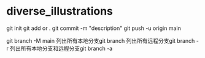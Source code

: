 # diverse_illustrations
git init
git add <filename> or .
git commit -m "description"
git push -u origin main

git branch -M main
列出所有本地分支git branch
列出所有远程分支git branch -r
列出所有本地分支和远程分支git branch -a

